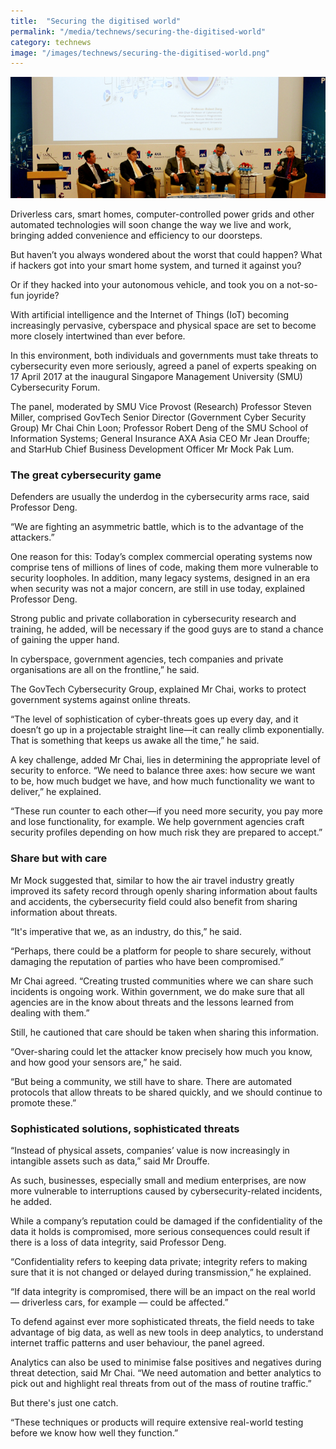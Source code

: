 ```yaml
---
title:  "Securing the digitised world"
permalink: "/media/technews/securing-the-digitised-world"
category: technews
image: "/images/technews/securing-the-digitised-world.png"
---
```


![securing the digitised world](/images/technews/securing-the-digitised-world.png)

Driverless cars, smart homes, computer-controlled power grids and other automated technologies will soon change the way we live and work, bringing added convenience and efficiency to our doorsteps.

But haven’t you always wondered about the worst that could happen? What if hackers got into your smart home system, and turned it against you?

Or if they hacked into your autonomous vehicle, and took you on a not-so-fun joyride?

With artificial intelligence and the Internet of Things (IoT) becoming increasingly pervasive, cyberspace and physical space are set to become more closely intertwined than ever before.

In this environment, both individuals and governments must take threats to cybersecurity even more seriously, agreed a panel of experts speaking on 17 April 2017 at the inaugural Singapore Management University (SMU) Cybersecurity Forum.

The panel, moderated by SMU Vice Provost (Research) Professor Steven Miller, comprised GovTech Senior Director (Government Cyber Security Group) Mr Chai Chin Loon; Professor Robert Deng of the SMU School of Information Systems; General Insurance AXA Asia CEO Mr Jean Drouffe; and StarHub Chief Business Development Officer Mr Mock Pak Lum.

### **The great cybersecurity game**
Defenders are usually the underdog in the cybersecurity arms race, said Professor Deng.

“We are fighting an asymmetric battle, which is to the advantage of the attackers.”

One reason for this: Today’s complex commercial operating systems now comprise tens of millions of lines of code, making them more vulnerable to security loopholes. In addition, many legacy systems, designed in an era when security was not a major concern, are still in use today, explained Professor Deng.

Strong public and private collaboration in cybersecurity research and training, he added, will be necessary if the good guys are to stand a chance of gaining the upper hand.

In cyberspace, government agencies, tech companies and private organisations are all on the frontline,” he said.

The GovTech Cybersecurity Group, explained Mr Chai, works to protect government systems against online threats.

“The level of sophistication of cyber-threats goes up every day, and it doesn’t go up in a projectable straight line—it can really climb exponentially. That is something that keeps us awake all the time,” he said.

A key challenge, added Mr Chai, lies in determining the appropriate level of security to enforce. “We need to balance three axes: how secure we want to be, how much budget we have, and how much functionality we want to deliver,” he explained.

“These run counter to each other—if you need more security, you pay more and lose functionality, for example. We help government agencies craft security profiles depending on how much risk they are prepared to accept.”

### **Share but with care**
Mr Mock suggested that, similar to how the air travel industry greatly improved its safety record through openly sharing information about faults and accidents, the cybersecurity field could also benefit from sharing information about threats.

“It's imperative that we, as an industry, do this,” he said.

“Perhaps, there could be a platform for people to share securely, without damaging the reputation of parties who have been compromised.”

Mr Chai agreed. “Creating trusted communities where we can share such incidents is ongoing work. Within government, we do make sure that all agencies are in the know about threats and the lessons learned from dealing with them.”

Still, he cautioned that care should be taken when sharing this information.

“Over-sharing could let the attacker know precisely how much you know, and how good your sensors are,” he said.

“But being a community, we still have to share. There are automated protocols that allow threats to be shared quickly, and we should continue to promote these.”

### **Sophisticated solutions, sophisticated threats**
“Instead of physical assets, companies’ value is now increasingly in intangible assets such as data,” said Mr Drouffe.

As such, businesses, especially small and medium enterprises, are now more vulnerable to interruptions caused by cybersecurity-related incidents, he added.

While a company’s reputation could be damaged if the confidentiality of the data it holds is compromised, more serious consequences could result if there is a loss of data integrity, said Professor Deng.

“Confidentiality refers to keeping data private; integrity refers to making sure that it is not changed or delayed during transmission,” he explained.

“If data integrity is compromised, there will be an impact on the real world — driverless cars, for example — could be affected.”

To defend against ever more sophisticated threats, the field needs to take advantage of big data, as well as new tools in deep analytics, to understand internet traffic patterns and user behaviour, the panel agreed.

Analytics can also be used to minimise false positives and negatives during threat detection, said Mr Chai. “We need automation and better analytics to pick out and highlight real threats from out of the mass of routine traffic.”

But there's just one catch.

“These techniques or products will require extensive real-world testing before we know how well they function.”

